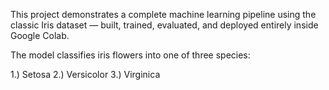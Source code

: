 This project demonstrates a complete machine learning pipeline using the classic Iris dataset — built, trained, evaluated, and deployed entirely inside Google Colab.

The model classifies iris flowers into one of three species:

1.) Setosa
2.) Versicolor
3.) Virginica
